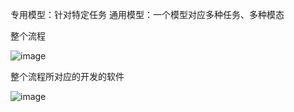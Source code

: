 专用模型：针对特定任务
通用模型：一个模型对应多种任务、多种模态


整个流程

![image](https://github.com/lyhcreate/InternLM_demo/assets/93357834/2a9fafd0-7281-47d9-bbec-6b4cbc7e4d78)


整个流程所对应的开发的软件

![image](https://github.com/lyhcreate/InternLM_demo/assets/93357834/9e60e6dc-1f5e-4ec4-acbc-0866a94c0877)
